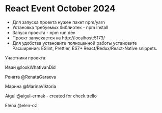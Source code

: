 # React Event October 2024
- Для запуска проекта нужен пакет npm/yarn
- Установка требуемых библиотек - npm install
- Запуск проекта - npm run dev
- Проект запускается на http://localhost:5173/
- Для удобства установите полноценной работы установите Расширения:
ESlint, Prettier, ES7+ React/Redux/React-Native snippets.

Участники проекта:

Иван @lookWhatIvanDid

Рената @RenataGaraeva

Марина @MarinaViktoria

Aigul @aigul-ermak - created for check trello

Elena @elen-oz
